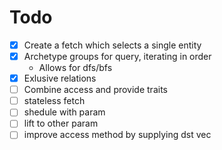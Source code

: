 # Todo

- [x] Create a fetch which selects a single entity
- [x] Archetype groups for query, iterating in order
  - Allows for dfs/bfs
- [x] Exlusive relations
- [ ] Combine access and provide traits
- [ ] stateless fetch
- [ ] shedule with param
- [ ] lift to other param
- [ ] improve access method by supplying dst vec
